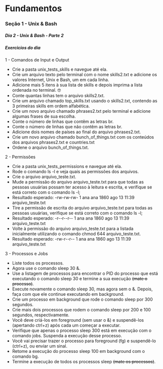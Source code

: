 # Fundamentos
### Seção 1 - Unix & Bash
##### Dia 2 - Unix & Bash - Parte 2

##### Exercicios do dia
1 - Comandos de Input e Output
* Crie a pasta unix_tests_skills e navegue até ela.
* Crie um arquivo texto pelo terminal com o nome skills2.txt e adicione os valores Internet, Unix e Bash, um em cada linha.
* Adicione mais 5 itens à sua lista de skills e depois imprima a lista ordenada no terminal. 🤓
* Conte quantas linhas tem o arquivo skills2.txt.
* Crie um arquivo chamado top_skills.txt usando o skills2.txt, contendo as 3 primeiras skills em ordem alfabética.
* Crie um novo arquivo chamado phrases2.txt pelo terminal e adicione algumas frases de sua escolha.
* Conte o número de linhas que contêm as letras br.
* Conte o número de linhas que não contêm as letras br.
* Adicione dois nomes de países ao final do arquivo phrases2.txt.
* Crie um novo arquivo chamado bunch_of_things.txt com os conteúdos dos arquivos phrases2.txt e countries.txt
* Ordene o arquivo bunch_of_things.txt.

2 - Permissões
* Crie a pasta unix_tests_permissions e navegue até ela.
* Rode o comando ls -l e veja quais as permissões dos arquivos.
* Crie o arquivo arquivo_teste.txt.
* Mude a permissão do arquivo arquivo_teste.txt para que todas as pessoas usuárias possam ter acesso à leitura e escrita, e verifique se está correto com o comando ls -l;
* Resultado esperado: -rw-rw-rw- 1 ana ana 1860 ago 13 11:39 arquivo_teste.txt
* Tire a permissão de escrita do arquivo arquivo_teste.txt para todas as pessoas usuárias, verifique se está correto com o comando ls -l;
* Resultado esperado: -r--r--r-- 1 ana ana 1860 ago 13 11:39 arquivo_teste.txt
* Volte à permissão do arquivo arquivo_teste.txt para a listada inicialmente utilizando o comando chmod 644 arquivo_teste.txt.
* Resultado esperado: -rw-r--r-- 1 ana ana 1860 ago 13 11:39 arquivo_teste.txt
 
3 - Processos e Jobs
* Liste todos os processos.
* Agora use o comando sleep 30 &.
* Use a listagem de processos para encontrar o PID do processo que está executando o comando sleep 30 e termine a sua execução ~~(mate o processo)~~.
* Execute novamente o comando sleep 30, mas agora sem o &. Depois, faça com que ele continue executando em background.
* Crie um processo em background que rode o comando sleep por 300 segundos.
* Crie mais dois processos que rodem o comando sleep por 200 e 100 segundos, respectivamente.
* Você deve criá-los em foreground (sem usar o &) e suspendê-los (apertando ctrl+z) após cada um começar a executar.
* Verifique que apenas o processo sleep 300 está em execução com o comando jobs. Suspenda a execução desse processo.
* Você vai precisar trazer o processo para foreground (fg) e suspendê-lo (ctrl+z), ou enviar um sinal.
* Retome a execução do processo sleep 100 em background com o comando bg.
* Termine a execução de todos os processos sleep ~~(mate os processos)~~.